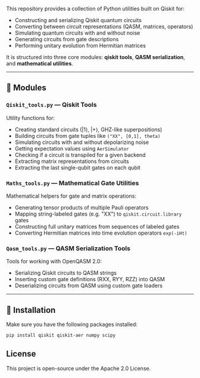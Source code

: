 This repository provides a collection of Python utilities built on Qiskit for:

- Constructing and serializing Qiskit quantum circuits
- Converting between circuit representations (QASM, matrices, operators)
- Simulating quantum circuits with and without noise
- Generating circuits from gate descriptions
- Performing unitary evolution from Hermitian matrices

It is structured into three core modules: **qiskit tools**, **QASM serialization**, and **mathematical utilities**.

---

## 📁 Modules

### `Qiskit_tools.py` — Qiskit Tools

Utility functions for:

- Creating standard circuits (|1⟩, |+⟩, GHZ-like superpositions)
- Building circuits from gate tuples like `("XX", [0,1], theta)`
- Simulating circuits with and without depolarizing noise
- Getting expectation values using `AerSimulator`
- Checking if a circuit is transpiled for a given backend
- Extracting matrix representations from circuits
- Extracting the last single-qubit gates on each qubit

### `Maths_tools.py` — Mathematical Gate Utilities

Mathematical helpers for gate and matrix operations:

- Generating tensor products of multiple Pauli operators
- Mapping string-labeled gates (e.g. "XX") to `qiskit.circuit.library` gates
- Constructing full unitary matrices from sequences of labeled gates
- Converting Hermitian matrices into time evolution operators `exp(-iHt)`

### `Qasm_tools.py` — QASM Serialization Tools

Tools for working with OpenQASM 2.0:

- Serializing Qiskit circuits to QASM strings
- Inserting custom gate definitions (RXX, RYY, RZZ) into QASM
- Deserializing circuits from QASM using custom gate loaders

---

## 🚀 Installation

Make sure you have the following packages installed:

```bash
pip install qiskit qiskit-aer numpy scipy
```



## License
This project is open-source under the Apache 2.0 License.

